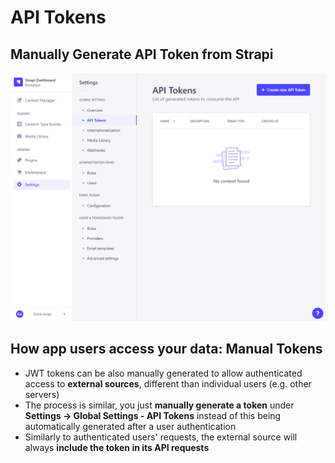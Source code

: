 # API Tokens  

## Manually Generate API Token from Strapi

![Manually-Generate-API-Token](./img/manually-generate-api-token.png)  

## How app users access your data: Manual Tokens  

- JWT tokens can be also manually generated to allow authenticated access to **external sources**, different than individual users (e.g. other servers)
- The process is similar, you just **manually generate a token** under **Settings → Global Settings - API Tokens** instead of this being automatically generated after a user authentication
- Similarly to authenticated users' requests, the external source will always **include the token in its API requests**